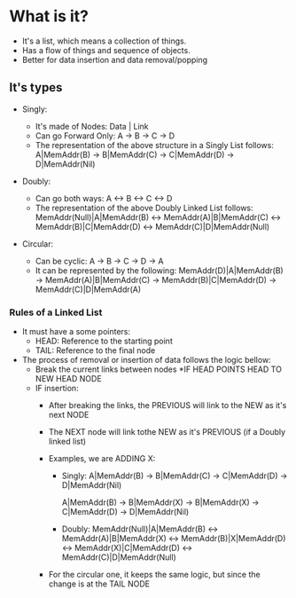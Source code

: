 # What is it?

- It's a list, which means a collection of things.
- Has a flow of things and sequence of objects.
- Better for data insertion and data removal/popping

## It's types

- Singly:
    - It's made of Nodes:
        Data | Link
    - Can go Forward Only:
        A -> B -> C -> D
    - The representation of the above structure in a Singly List follows:
    A|MemAddr(B) -> B|MemAddr(C) -> C|MemAddr(D) -> D|MemAddr(Nil)

- Doubly:
    - Can go both ways:
        A <-> B <-> C <-> D
    - The representation of the above Doubly Linked List follows:
    MemAddr(Null)|A|MemAddr(B) <-> MemAddr(A)|B|MemAddr(C) <-> MemAddr(B)|C|MemAddr(D) <-> MemAddr(C)|D|MemAddr(Null)

- Circular:
    - Can be cyclic:
        A -> B -> C -> D -> A
    - It can be represented by the following:
        MemAddr(D)|A|MemAddr(B) -> MemAddr(A)|B|MemAddr(C) -> MemAddr(B)|C|MemAddr(D) -> MemAddr(C)|D|MemAddr(A)

### Rules of a Linked List
- It must have a some pointers:
    - HEAD: Reference to the starting point
    - TAIL: Reference to the final node
- The process of removal or insertion of data follows the logic bellow:
    - Break the current links between nodes
        *IF HEAD POINTS HEAD TO NEW HEAD NODE
    - IF insertion:
        - After breaking the links, the PREVIOUS will link to the NEW as it's next NODE
        - The NEXT node will link tothe NEW as it's PREVIOUS  (if a Doubly linked list)
        - Examples, we are ADDING X:
            - Singly:
                A|MemAddr(B) -> B|MemAddr(C) -> C|MemAddr(D) -> D|MemAddr(Nil)

                A|MemAddr(B) -> B|MemAddr(X) -> B|MemAddr(X) -> C|MemAddr(D) -> D|MemAddr(Nil)
            - Doubly:
                MemAddr(Null)|A|MemAddr(B) <-> MemAddr(A)|B|MemAddr(X) <-> MemAddr(B)|X|MemAddr(D) <-> MemAddr(X)|C|MemAddr(D) <-> MemAddr(C)|D|MemAddr(Null)
            
        - For the circular one, it keeps the same logic, but since the  change is at the TAIL NODE
